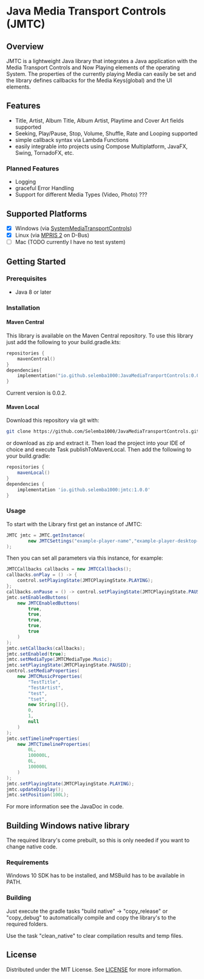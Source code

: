 # Java Media Transport Controls (JMTC)
## Overview
JMTC is a lightweight Java library that integrates a Java application with the Media Transport Controls and Now Playing elements of the operating System. The properties of the currently playing Media can easily be set and the library defines callbacks for the Media Keys(global) and the UI elements.
## Features
- Title, Artist, Album Title, Album Artist, Playtime and Cover Art fields supported
- Seeking, Play/Pause, Stop, Volume, Shuffle, Rate and Looping supported
- simple callback syntax via Lambda Functions
- easily integrable into projects using Compose Multiplatform, JavaFX, Swing, TornadoFX, etc. 
### Planned Features
- Logging
- graceful Error Handling
- Support for different Media Types (Video, Photo) ???
## Supported Platforms
- [x] Windows (via [SystemMediaTransportControls](https://learn.microsoft.com/de-de/uwp/api/windows.media.systemmediatransportcontrols?view=winrt-22621))
- [x] Linux (via [MPRIS 2](https://specifications.freedesktop.org/mpris-spec/2.2/) on D-Bus)
- [ ] Mac (TODO currently I have no test system)
## Getting Started
### Prerequisites
- Java 8 or later
### Installation
#### Maven Central
This library is available on the Maven Central repository.
To use this library just add the following to your build.gradle.kts:
```Kotlin
repositories {
    mavenCentral()
}
dependencies{
    implementation("io.github.selemba1000:JavaMediaTranportControls:0.0.2")
}
```
Current version is 0.0.2.
#### Maven Local
Download this repository via git with:
```bash
git clone https://github.com/Selemba1000/JavaMediaTransportControls.git
```
or download as zip and extract it.
Then load the project into your IDE of choice and execute Task publishToMavenLocal.
Then add the following to your build.gradle:
```groovy
repositories {
    mavenLocal()
}
dependencies {
    implementation 'io.github.selemba1000:jmtc:1.0.0'
}
```
### Usage
To start with the Library first get an instance of JMTC:
```java
JMTC jmtc = JMTC.getInstance(
        new JMTCSettings("example-player-name","example-player-desktop-file")
);
```
Then you can set all parameters via this instance, for example:
```java
JMTCCallbacks callbacks = new JMTCCallbacks();
callbacks.onPlay = () -> {
    control.setPlayingState(JMTCPlayingState.PLAYING);
};
callbacks.onPause = () -> control.setPlayingState(JMTCPlayingState.PAUSED);
jmtc.setEnabledButtons(
    new JMTCEnabledButtons(
        true,
        true,
        true,
        true,
        true
    )
);
jmtc.setCallbacks(callbacks);
jmtc.setEnabled(true);
jmtc.setMediaType(JMTCMediaType.Music);
jmtc.setPlayingState(JMTCPlayingState.PAUSED);
control.setMediaProperties(
    new JMTCMusicProperties(
        "TestTitle",
        "TestArtist",
        "test",
        "tset",
        new String[]{},
        0,
        1,
        null
    )
);
jmtc.setTimelineProperties(
    new JMTCTimelineProperties(
        0L,
        100000L,
        0L,
        100000L
    )
);
jmtc.setPlayingState(JMTCPlayingState.PLAYING);
jmtc.updateDisplay();
jmtc.setPosition(100L);
```
For more information see the JavaDoc in code.

## Building Windows native library
The required library's come prebuilt, so this is only needed if you want to change native code.
### Requirements
Windows 10 SDK has to be installed, and MSBuild has to be available in PATH.
### Building
Just execute the gradle tasks "build native" -> "copy_release" or "copy_debug"
to automatically compile and copy the library's to the required folders.

Use the task "clean_native" to clear compilation results and temp files.

## License
Distributed under the MIT License. See [LICENSE](LICENSE) for more information.
